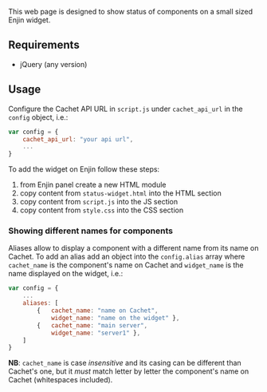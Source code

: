 This web page is designed to show status of components on a small sized Enjin widget.

## Requirements
 - jQuery (any version)

## Usage
Configure the Cachet API URL in `script.js` under `cachet_api_url` in the `config` object, i.e.:
```javascript
var config = {
    cachet_api_url: "your api url",
    ...
}
```

To add the widget on Enjin follow these steps:
 1. from Enjin panel create a new HTML module
 2. copy content from `status-widget.html` into the HTML section
 3. copy content from `script.js` into the JS section
 4. copy content from `style.css` into the CSS section

### Showing different names for components
Aliases allow to display a component with a different name from its name on Cachet.
To add an alias add an object into the `config.alias` array where `cachet_name` is the component's name on Cachet and `widget_name` is the name displayed on the widget, i.e.:
```javascript
var config = {
    ...
    aliases: [
        {   cachet_name: "name on Cachet",
            widget_name: "name on the widget" },
        {   cachet_name: "main server",
            widget_name: "server1" },
    ]
}
```
**NB**: `cachet_name` is case *insensitive* and its casing can be different than Cachet's one, but it *must* match letter by letter the component's name on Cachet (whitespaces included).
